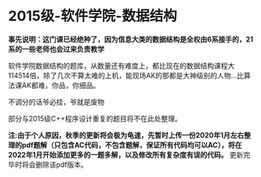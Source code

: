 # 2015级-软件学院-数据结构

**事先说明：这门课已经绝种了，因为信息大类的数据结构是全权由6系接手的，21系的一些老师也会过来负责教学**

软件学院数据结构的题库，从数量还有难度上，都比现在的数据结构课程大114514倍，除了几次不算太难的上机，能现场AK的那都是大神级别的人物...比算法课AK都难，你品，你细品。

不调分的话爷必挂，爷就是废物

部分与2015级C++程序设计重复的题目将不在此处整理。

**注:由于个人原因，秋季的更新将会极为龟速，先暂时上传一份2020年1月左右整理的pdf题解（只包含AC代码，不包含题解，保证所有代码均可以AC），将在2022年1月开始添加更多的一题多解，以及修改所有复杂度有误的代码。** 更新完毕时将会删除该pdf版本。
